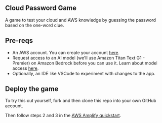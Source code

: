 ## Cloud Password Game

A game to test your cloud and AWS knowledge by guessing the password based on the one-word clue.

## Pre-reqs

- An AWS account. You can create your account [here](https://aws.amazon.com/premiumsupport/knowledge-center/create-and-activate-aws-account/).
- Request access to an AI model (we'll use Amazon Titan Text G1 - Premier) on Amazon Bedrock before you can use it. Learn about model access [here](https://docs.aws.amazon.com/bedrock/latest/userguide/model-access.html).
- Optionally, an IDE like VSCode to experiment with changes to the app.

## Deploy the game

To try this out yourself, fork and then clone this repo into your own GitHub account.

Then follow steps 2 and 3 in the [AWS Amplify quickstart](https://docs.amplify.aws/react/start/quickstart/#2-deploy-the-starter-app).



